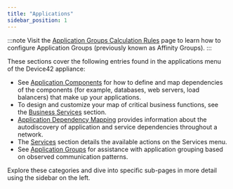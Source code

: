 ```yaml
---
title: "Applications"
sidebar_position: 1
---
```


:::note
Visit the [Application Groups Calculation Rules](application-groups) page to learn how to configure Application Groups (previously known as Affinity Groups).
:::

These sections cover the following entries found in the applications menu of the Device42 appliance:

- See [Application Components](application-components/) for how to define and map dependencies of the components (for example, databases, web servers, load balancers) that make up your applications.
- To design and customize your map of critical business functions, see the [Business Services](business-services/) section.
- [Application Dependency Mapping](enterprise-application-dependency-mapping/) provides information about the autodiscovery of application and service dependencies throughout a network.
- The [Services](services/index.mdx) section details the available actions on the Services menu.
- See [Application Groups](/apps/application-groups/index.mdx) for assistance with application grouping based on observed communication patterns.

Explore these categories and dive into specific sub-pages in more detail using the sidebar on the left.